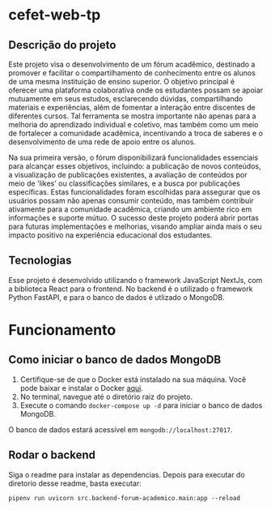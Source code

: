 # cefet-web-tp

## Descrição do projeto
Este projeto visa o desenvolvimento de um fórum acadêmico, destinado a promover e facilitar o compartilhamento de conhecimento entre os alunos de uma mesma instituição de ensino superior. O objetivo principal é oferecer uma plataforma colaborativa onde os estudantes possam se apoiar mutuamente em seus estudos, esclarecendo dúvidas, compartilhando materiais e experiências, além de fomentar a interação entre discentes de diferentes cursos. Tal ferramenta se mostra importante não apenas para a melhoria do aprendizado individual e coletivo, mas também como um meio de fortalecer a comunidade acadêmica, incentivando a troca de saberes e o desenvolvimento de uma rede de apoio entre os alunos.

Na sua primeira versão, o fórum disponibilizará funcionalidades essenciais para alcançar esses objetivos, incluindo: a publicação de novos conteúdos, a visualização de publicações existentes, a avaliação de conteúdos por meio de 'likes' ou classificações similares, e a busca por publicações específicas. Estas funcionalidades foram escolhidas para assegurar que os usuários possam não apenas consumir conteúdo, mas também contribuir ativamente para a comunidade acadêmica, criando um ambiente rico em informações e suporte mútuo. O sucesso deste projeto poderá abrir portas para futuras implementações e melhorias, visando ampliar ainda mais o seu impacto positivo na experiência educacional dos estudantes.

## Tecnologias
Esse projeto é desenvolvido utilizando o framework JavaScript NextJs, com a biblioteca React para o frontend. No backend é o utilizado o framework Python FastAPI, e para o banco de dados é utlizado o MongoDB.  



# Funcionamento

## Como iniciar o banco de dados MongoDB

1. Certifique-se de que o Docker está instalado na sua máquina. Você pode baixar e instalar o Docker [aqui](https://docs.docker.com/get-docker/).
2. No terminal, navegue até o diretório raiz do projeto.
3. Execute o comando `docker-compose up -d` para iniciar o banco de dados MongoDB.

O banco de dados estará acessível em `mongodb://localhost:27017`.


## Rodar o backend 
Siga o readme para instalar as dependencias. Depois para executar do diretorio desse readme, basta executar:
```
pipenv run uvicorn src.backend-forum-academico.main:app --reload
```